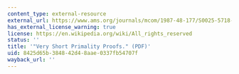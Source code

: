 ```yaml
---
content_type: external-resource
external_url: https://www.ams.org/journals/mcom/1987-48-177/S0025-5718-1987-0866117-4/S0025-5718-1987-0866117-4.pdf
has_external_license_warning: true
license: https://en.wikipedia.org/wiki/All_rights_reserved
status: ''
title: '"Very Short Primality Proofs." (PDF)'
uid: 8425d65b-3848-42d4-8aae-0337fb54707f
wayback_url: ''
---
```


